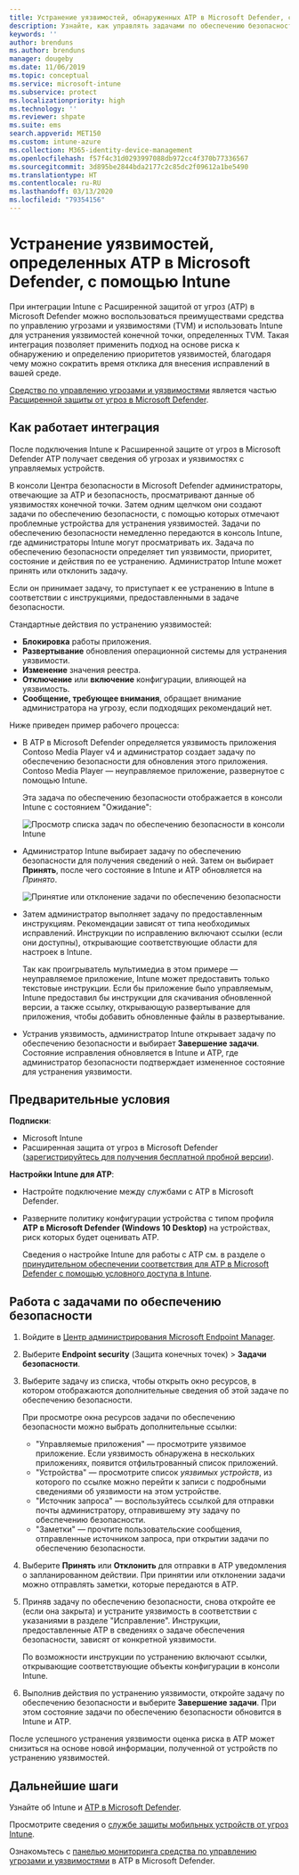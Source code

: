 ```yaml
---
title: Устранение уязвимостей, обнаруженных ATP в Microsoft Defender, с помощью Intune — Azure | Документация Майкрософт
description: Узнайте, как управлять задачами по обеспечению безопасности в средстве по управлению угрозами и уязвимостями (часть Расширенной защиты от угроз (ATP) в Microsoft Defender) из консоли Intune.
keywords: ''
author: brenduns
ms.author: brenduns
manager: dougeby
ms.date: 11/06/2019
ms.topic: conceptual
ms.service: microsoft-intune
ms.subservice: protect
ms.localizationpriority: high
ms.technology: ''
ms.reviewer: shpate
ms.suite: ems
search.appverid: MET150
ms.custom: intune-azure
ms.collection: M365-identity-device-management
ms.openlocfilehash: f57f4c31d0293997088db972cc4f370b77336567
ms.sourcegitcommit: 3d895be2844bda2177c2c85dc2f09612a1be5490
ms.translationtype: HT
ms.contentlocale: ru-RU
ms.lasthandoff: 03/13/2020
ms.locfileid: "79354156"
---
```

# <a name="use-intune-to-remediate-vulnerabilities-identified-by-microsoft-defender-atp"></a>Устранение уязвимостей, определенных ATP в Microsoft Defender, с помощью Intune

При интеграции Intune с Расширенной защитой от угроз (ATP) в Microsoft Defender можно воспользоваться преимуществами средства по управлению угрозами и уязвимостями (TVM) и использовать Intune для устранения уязвимостей конечной точки, определенных TVM. Такая интеграция позволяет применить подход на основе риска к обнаружению и определению приоритетов уязвимостей, благодаря чему можно сократить время отклика для внесения исправлений в вашей среде.

[Средство по управлению угрозами и уязвимостями](https://docs.microsoft.com/windows/security/threat-protection/windows-defender-atp/next-gen-threat-and-vuln-mgt) является частью [Расширенной защиты от угроз в Microsoft Defender](https://docs.microsoft.com/windows/security/threat-protection/windows-defender-atp/windows-defender-advanced-threat-protection).

## <a name="how-integration-works"></a>Как работает интеграция

После подключения Intune к Расширенной защите от угроз в Microsoft Defender ATP получает сведения об угрозах и уязвимостях с управляемых устройств.

В консоли Центра безопасности в Microsoft Defender администраторы, отвечающие за ATP и безопасность, просматривают данные об уязвимостях конечной точки. Затем одним щелчком они создают задачи по обеспечению безопасности, с помощью которых отмечают проблемные устройства для устранения уязвимостей. Задачи по обеспечению безопасности немедленно передаются в консоль Intune, где администраторы Intune могут просматривать их. Задача по обеспечению безопасности определяет тип уязвимости, приоритет, состояние и действия по ее устранению. Администратор Intune может принять или отклонить задачу.

Если он принимает задачу, то приступает к ее устранению в Intune в соответствии с инструкциями, предоставленными в задаче безопасности.

Стандартные действия по устранению уязвимостей:

- **Блокировка** работы приложения.
- **Развертывание** обновления операционной системы для устранения уязвимости.
- **Изменение** значения реестра.
- **Отключение** или **включение** конфигурации, влияющей на уязвимость.
- **Сообщение, требующее внимания**, обращает внимание администратора на угрозу, если подходящих рекомендаций нет.

Ниже приведен пример рабочего процесса:

- В ATP в Microsoft Defender определяется уязвимость приложения Contoso Media Player v4 и администратор создает задачу по обеспечению безопасности для обновления этого приложения. Contoso Media Player — неуправляемое приложение, развернутое с помощью Intune.

  Эта задача по обеспечению безопасности отображается в консоли Intune с состоянием "Ожидание":

  ![Просмотр списка задач по обеспечению безопасности в консоли Intune](./media/atp-manage-vulnerabilities/temp-security-tasks.png)

- Администратор Intune выбирает задачу по обеспечению безопасности для получения сведений о ней.  Затем он выбирает **Принять**, после чего состояние в Intune и ATP обновляется на *Принято*.

  ![Принятие или отклонение задачи по обеспечению безопасности](./media/atp-manage-vulnerabilities/temp-accept-task.png)

- Затем администратор выполняет задачу по предоставленным инструкциям. Рекомендации зависят от типа необходимых исправлений. Инструкции по исправлению включают ссылки (если они доступны), открывающие соответствующие области для настроек в Intune.

  Так как проигрыватель мультимедиа в этом примере — неуправляемое приложение, Intune может предоставить только текстовые инструкции. Если бы приложение было управляемым, Intune предоставил бы инструкции для скачивания обновленной версии, а также ссылку, открывающую развертывание для приложения, чтобы добавить обновленные файлы в развертывание.

- Устранив уязвимость, администратор Intune открывает задачу по обеспечению безопасности и выбирает **Завершение задачи**.  Состояние исправления обновляется в Intune и ATP, где администратор безопасности подтверждает измененное состояние для устранения уязвимости.

## <a name="prerequisites"></a>Предварительные условия  

**Подписки**:

- Microsoft Intune  
- Расширенная защита от угроз в Microsoft Defender ([зарегистрируйтесь для получения бесплатной пробной версии](https://www.microsoft.com/WindowsForBusiness/windows-atp?ocid=docs-wdatp-main-abovefoldlink)).

**Настройки Intune для ATP**:

- Настройте подключение между службами с ATP в Microsoft Defender.
- Разверните политику конфигурации устройства с типом профиля **ATP в Microsoft Defender (Windows 10 Desktop)** на устройствах, риск которых будет оценивать ATP.

  Сведения о настройке Intune для работы с ATP см. в разделе о [принудительном обеспечении соответствия для ATP в Microsoft Defender с помощью условного доступа в Intune](advanced-threat-protection.md#enable-microsoft-defender-atp-in-intune).

## <a name="work-with-security-tasks"></a>Работа с задачами по обеспечению безопасности

1. Войдите в [Центр администрирования Microsoft Endpoint Manager](https://go.microsoft.com/fwlink/?linkid=2109431).

2. Выберите **Endpoint security** (Защита конечных точек) > **Задачи безопасности**.

3. Выберите задачу из списка, чтобы открыть окно ресурсов, в котором отображаются дополнительные сведения об этой задаче по обеспечению безопасности.

   При просмотре окна ресурсов задачи по обеспечению безопасности можно выбрать дополнительные ссылки:

   - "Управляемые приложения" — просмотрите уязвимое приложение. Если уязвимость обнаружена в нескольких приложениях, появится отфильтрованный список приложений.
   - "Устройства" — просмотрите список *уязвимых устройств*, из которого по ссылке можно перейти к записи с подробными сведениями об уязвимости на этом устройстве.
   - "Источник запроса" — воспользуйтесь ссылкой для отправки почты администратору, отправившему эту задачу по обеспечению безопасности.
   - "Заметки" — прочтите пользовательские сообщения, отправленные источником запроса, при открытии задачи по обеспечению безопасности.

4. Выберите **Принять** или **Отклонить** для отправки в ATP уведомления о запланированном действии. При принятии или отклонении задачи можно отправлять заметки, которые передаются в ATP.

5. Приняв задачу по обеспечению безопасности, снова откройте ее (если она закрыта) и устраните уязвимость в соответствии с указаниями в разделе "Исправление". Инструкции, предоставленные ATP в сведениях о задаче обеспечения безопасности, зависят от конкретной уязвимости.

   По возможности инструкции по устранению включают ссылки, открывающие соответствующие объекты конфигурации в консоли Intune.

6. Выполнив действия по устранению уязвимости, откройте задачу по обеспечению безопасности и выберите **Завершение задачи**.  При этом состояние задачи по обеспечению безопасности обновится в Intune и ATP.

После успешного устранения уязвимости оценка риска в ATP может снизиться на основе новой информации, полученной от устройств по устранению уязвимостей.

## <a name="next-steps"></a>Дальнейшие шаги
Узнайте об Intune и [ATP в Microsoft Defender](advanced-threat-protection.md).

Просмотрите сведения о [службе защиты мобильных устройств от угроз Intune](mobile-threat-defense.md).

Ознакомьтесь с [панелью мониторинга средства по управлению угрозами и уязвимостями](https://docs.microsoft.com/windows/security/threat-protection/windows-defender-atp/tvm-dashboard-insights) в ATP в Microsoft Defender.
